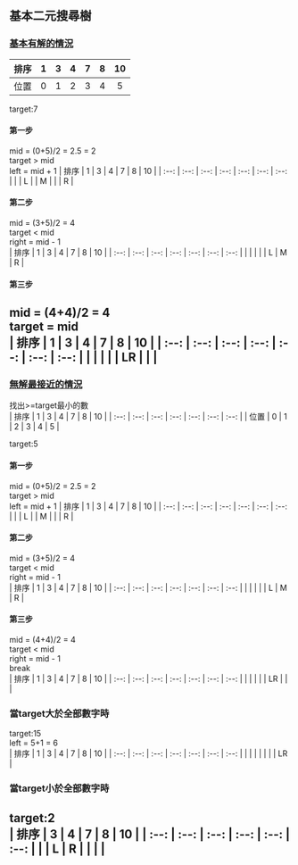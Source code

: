 ## 基本二元搜尋樹
### [基本有解的情況](<704 Binary Search Best.java>)

| 排序 | 1 | 3 | 4 | 7 | 8 | 10 |
| :--: | :--: | :--: | :--: | :--: | :--: | :--: |
| 位置 | 0 | 1 | 2 | 3 | 4 | 5 |

target:7
#### 第一步 
mid = (0+5)/2 = 2.5 = 2  
target > mid  
left = mid + 1
| 排序 | 1 | 3 | 4 | 7 | 8 | 10 |
| :--: | :--: | :--: | :--: | :--: | :--: | :--: |
|  | L |  | M |  |  | R |
#### 第二步
mid = (3+5)/2 = 4  
target < mid  
right = mid - 1  
| 排序 | 1 | 3 | 4 | 7 | 8 | 10 |
| :--: | :--: | :--: | :--: | :--: | :--: | :--: |
|  |  |  |  | L | M | R |
#### 第三步
mid = (4+4)/2 = 4  
target = mid    
| 排序 | 1 | 3 | 4 | 7 | 8 | 10 |
| :--: | :--: | :--: | :--: | :--: | :--: | :--: |
|  |  |  |  | LR |  |  |
---
### [無解最接近的情況](<35 Search Insert Position Best.java>)
找出>=target最小的數  
| 排序 | 1 | 3 | 4 | 7 | 8 | 10 |
| :--: | :--: | :--: | :--: | :--: | :--: | :--: |
| 位置 | 0 | 1 | 2 | 3 | 4 | 5 |

target:5
#### 第一步 
mid = (0+5)/2 = 2.5 = 2  
target > mid  
left = mid + 1
| 排序 | 1 | 3 | 4 | 7 | 8 | 10 |
| :--: | :--: | :--: | :--: | :--: | :--: | :--: |
|  | L |  | M |  |  | R |
#### 第二步
mid = (3+5)/2 = 4  
target < mid  
right = mid - 1  
| 排序 | 1 | 3 | 4 | 7 | 8 | 10 |
| :--: | :--: | :--: | :--: | :--: | :--: | :--: |
|  |  |  |  | L | M | R |
#### 第三步
mid = (4+4)/2 = 4  
target < mid  
right = mid - 1      
break  
| 排序 | 1 | 3 | 4 | 7 | 8 | 10 |
| :--: | :--: | :--: | :--: | :--: | :--: | :--: |
|  |  |  |  | LR |  |  |

### 當target大於全部數字時  
target:15  
left = 5+1 = 6  
| 排序 | 1 | 3 | 4 | 7 | 8 | 10 |
| :--: | :--: | :--: | :--: | :--: | :--: | :--: |
|  |  |  |  |  |  | LR |

### 當target小於全部數字時  
target:2  
| 排序 | 3 | 4 | 7 | 8 | 10 |
| :--: | :--: | :--: | :--: | :--: | :--: |
|  | L | R |  |  |  |
---
